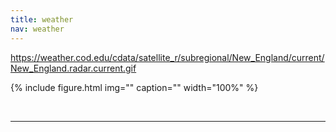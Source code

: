 ```yaml
---
title: weather
nav: weather
---
```


https://weather.cod.edu/cdata/satellite_r/subregional/New_England/current/New_England.radar.current.gif

{% include figure.html img="" caption="" width="100%" %}

<br>

------------
